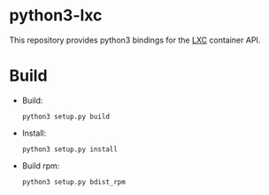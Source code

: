 # python3-lxc

This repository provides python3 bindings for the [LXC](https://github.com/lxc/lxc)
container API.

# Build

- Build:
  ```
  python3 setup.py build
  ```
- Install:
  ```
  python3 setup.py install
  ```
- Build rpm:
  ```
  python3 setup.py bdist_rpm
  ```
